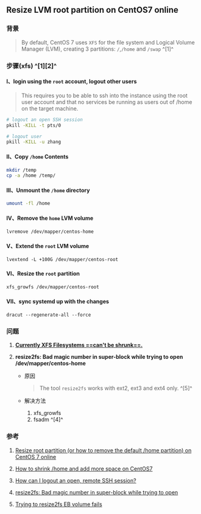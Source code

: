 ﻿## Resize LVM root partition on CentOS7 online

### 背景

> By default, CentOS 7 uses `XFS` for the file system and Logical Volume Manager (LVM), creating 3 partitions: `/`,`/home` and `/swap` ^[1]^



### 步骤(xfs) ^[1][2]^

#### I、login using the `root` account, logout other users

   > This requires you to be able to ssh into the instance using the root user account and that no services be running as users out of /home on the target machine.

```bash
# logout an open SSH session
pkill -KILL -t pts/0 

# logout user
pkill -KILL -u zhang
```



#### II、Copy `/home` Contents

```bash
mkdir /temp
cp -a /home /temp/
```



#### III、Unmount the `/home` directory

```bash
umount -fl /home
```



#### IV、Remove the `home` LVM volume

```bash
lvremove /dev/mapper/centos-home
```



#### V、Extend the `root` LVM volume

```
lvextend -L +100G /dev/mapper/centos-root
```



#### VI、Resize the `root` partition

```bash
xfs_growfs /dev/mapper/centos-root
```



#### VII、sync systemd up with the changes

```
dracut --regenerate-all --force
```





### 问题

1. [**Currently XFS Filesystems ==can't be shrunk==.**](https://xfs.org/index.php/Shrinking_Support)

2. **resize2fs: Bad magic number in super-block while trying to open /dev/mapper/centos-home**

   - 原因
   
     >  The tool `resize2fs` works with ext2, ext3 and ext4 only. ^[5]^
   - 解决方法
     1. xfs_growfs
     2. fsadm ^[4]^





### 参考

1. [Resize root partition (or how to remove the default /home partition) on CentOS 7 online](https://gist.github.com/troyfontaine/87091bd6a5c68f45dd62ced3d12bc377)

2. [How to shrink /home and add more space on CentOS7](https://serverfault.com/questions/771921/how-to-shrink-home-and-add-more-space-on-centos7)

3. [How can I logout an open, remote SSH session?](https://superuser.com/questions/193168/how-can-i-logout-an-open-remote-ssh-session)

4. [resize2fs: Bad magic number in super-block while trying to open](https://stackoverflow.com/questions/26305376/resize2fs-bad-magic-number-in-super-block-while-trying-to-open)

5. [Trying to resize2fs EB volume fails ](https://stackoverflow.com/questions/13362910/trying-to-resize2fs-eb-volume-fails)

